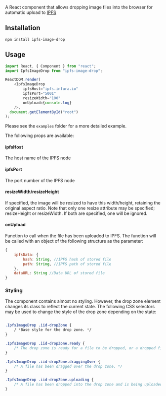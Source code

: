 
A React component that allows dropping image files into the browser for automatic upload to [IPFS](https:/ipfs.io)

## Installation

```
npm install ipfs-image-drop
```

## Usage

```javascript
import React, {	Component } from "react";
import IpfsImageDrop from "ipfs-image-drop";

ReactDOM.render(
    <IpfsImageDrop
        ipfsHost="ipfs.infura.io"
        ipfsPort="5001"
        resizeWidth="100"
        onUpload={console.log} 
    />,
  document.getElementById("root")
);

```
Please see the `examples` folder for a more detailed example.

The following props are available:
#### ipfsHost
The host name of the IPFS node
#### ipfsPort
The port number of the IPFS node
#### resizeWidth/resizeHeight
If specified, the image will be resized to have this width/height, retaining the original aspect ratio. Note that only one resize attribute may be specified; resizeHeight or resizeWidth. If both are specified, one will be ignored.
#### onUpload
Function to call when the file has been uploaded to IPFS. The function will be called with an object of the following structure as the parameter:
```javascript
{
    ipfsData: {
        hash: String, //IPFS hash of stored file
        path: String, //IPFS path of stored file
    },
    dataURL: String //Data URL of stored file
}
```

### Styling

The component contains almost no styling. However, the drop zone element changes its class to reflect the current state. The following  CSS selectors may be used to change the style of the drop zone depending on the state:

```css

.IpfsImageDrop .iid-dropZone {
    / *Base style for the drop zone. */
}

.IpfsImageDrop .iid-dropZone.ready {
    /* The drop zone is ready for a file to be dropped, or a dropped file has been successfully uploaded. */
}

.IpfsImageDrop .iid-dropZone.draggingOver {
    /* A file has been dragged over the drop zone. */
}

.IpfsImageDrop .iid-dropZone.uploading {
    /* A file has been dropped into the drop zone and is being uploaded. */
}

```
